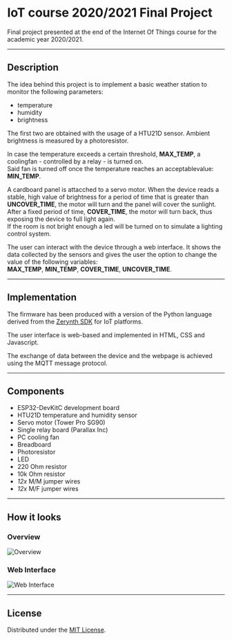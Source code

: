 # IoT course 2020/2021 Final Project

Final project presented at the end of the Internet Of Things course for the
academic year 2020/2021.

- - - - - -

## Description

The idea behind this project is to implement a basic weather station to monitor
the following parameters:
+ temperature
+ humidity
+ brightness

The first two are obtained with the usage of a HTU21D sensor.
Ambient brightness is measured by a photoresistor.

In case the temperature exceeds a certain threshold, **MAX_TEMP**, a coolingfan
\- controlled by a relay - is turned on.<br>
Said fan is turned off once the temperature reaches an acceptablevalue:
**MIN_TEMP**.

A cardboard panel is attacched to a servo motor. When the device reads a stable,
high value of brightness for a period of time that is greater than
**UNCOVER_TIME**, the motor will turn and the panel will cover the sunlight.<br>
After a fixed period of time, **COVER_TIME**, the motor will turn back, thus
exposing the device to full light again.<br>
If the room is not bright enough a led will be turned on to simulate a lighting
control system.

The user can interact with the device through a web interface. It shows the data
collected by the sensors and gives the user the option to change the value of
the following variables:<br>
**MAX_TEMP**, **MIN_TEMP**, **COVER_TIME**, **UNCOVER_TIME**.

- - - - - -

## Implementation

The firmware has been produced with a version of the Python language derived
from the [Zerynth SDK] for IoT platforms.

The user interface is web-based and implemented in HTML, CSS and Javascript.

The exchange of data between the device and the webpage is achieved using the
MQTT message protocol.

- - - - - -

## Components

+ ESP32-DevKitC development board
+ HTU21D temperature and humidity sensor
+ Servo motor (Tower Pro SG90)
+ Single relay board (Parallax Inc)
+ PC cooling fan
+ Breadboard
+ Photoresistor
+ LED
+ 220 Ohm resistor
+ 10k Ohm resistor
+ *12x* M/M jumper wires
+ *12x* M/F jumper wires

- - - - - -

## How it looks

### Overview

![Overview]

### Web Interface

![Web Interface]

- - - - - -

## License

Distributed under the [MIT License].


<!-- Links -->

[Zerynth SDK]:
https://www.zerynth.com/zsdk

[Overview]:
https://github.com/marcoplaitano/images/blob/main/iot_weather_overview.png
"Overview"

[Web Interface]:
https://github.com/marcoplaitano/images/blob/main/iot_weather_webinterface.png
"Web Interface"

[MIT License]:
LICENSE